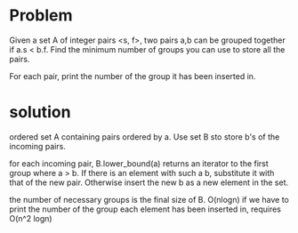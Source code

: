 # Problem
Given a set A of integer pairs \<s, f\>, two pairs a,b can be grouped together if a.s < b.f.
Find the minimum number of groups you can use to store all the pairs.

For each pair, print the number of the group it has been inserted in.

# solution
ordered set A containing pairs ordered by a.
Use set B sto store b's of the incoming pairs.

for each incoming pair, B.lower_bound(a) returns an iterator to the first group where a > b.
If there is an element with such a b, substitute it with that of the new pair.
Otherwise insert the new b as a new element in the set.

the number of necessary groups is the final size of B. O(nlogn)
if we have to print the number of the group each element has been inserted in, requires O(n^2 logn)